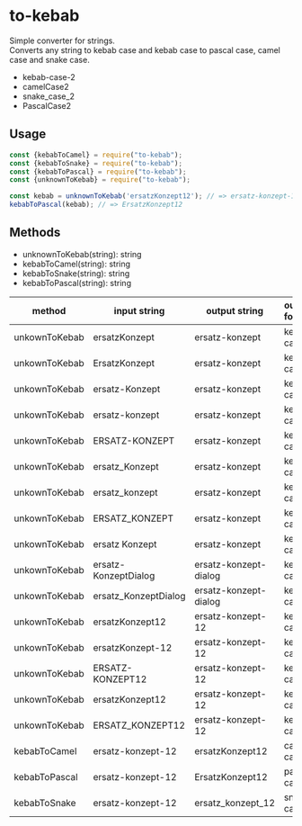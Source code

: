 # to-kebab

Simple converter for strings.  
Converts any string to kebab case and kebab case to pascal case, camel case and snake case.
- kebab-case-2
- camelCase2
- snake_case_2
- PascalCase2
    

## Usage

```javascript
const {kebabToCamel} = require("to-kebab");
const {kebabToSnake} = require("to-kebab");
const {kebabToPascal} = require("to-kebab");
const {unknownToKebab} = require("to-kebab");

const kebab = unknownToKebab('ersatzKonzept12'); // => ersatz-konzept-12
kebabToPascal(kebab); // => ErsatzKonzept12
```

## Methods
- unknownToKebab(string): string
- kebabToCamel(string): string
- kebabToSnake(string): string
- kebabToPascal(string): string

| method        | input string   | output string  | output format |
|---------------|----------------|----------------|---------------|
| unkownToKebab | ersatzKonzept  | ersatz-konzept | kebab case    |
| unkownToKebab | ErsatzKonzept  | ersatz-konzept | kebab case    |
| unkownToKebab | ersatz-Konzept | ersatz-konzept | kebab case    |
| unkownToKebab | ersatz-konzept | ersatz-konzept | kebab case    |
| unkownToKebab | ERSATZ-KONZEPT | ersatz-konzept | kebab case    |
| unkownToKebab | ersatz_Konzept | ersatz-konzept | kebab case    |
| unkownToKebab | ersatz_konzept | ersatz-konzept | kebab case    |
| unkownToKebab | ERSATZ_KONZEPT | ersatz-konzept | kebab case    |
| unkownToKebab | ersatz Konzept | ersatz-konzept | kebab case    |
| unkownToKebab | ersatz-KonzeptDialog | ersatz-konzept-dialog | kebab case |
| unkownToKebab | ersatz_KonzeptDialog | ersatz-konzept-dialog | kebab case |
| unkownToKebab | ersatzKonzept12  | ersatz-konzept-12 | kebab case   |
| unkownToKebab | ersatzKonzept-12 | ersatz-konzept-12 | kebab case   |
| unkownToKebab | ERSATZ-KONZEPT12 | ersatz-konzept-12 | kebab case   |
| unkownToKebab | ersatzKonzept12  | ersatz-konzept-12 | kebab case   |
| unkownToKebab | ERSATZ_KONZEPT12 | ersatz-konzept-12 | kebab case   |
| kebabToCamel  | ersatz-konzept-12 | ersatzKonzept12  | camel case   |
| kebabToPascal | ersatz-konzept-12 | ErsatzKonzept12  | pascal case  |
| kebabToSnake  | ersatz-konzept-12 | ersatz_konzept_12 | snake case  |



